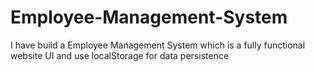 # Employee-Management-System
I have build a Employee Management System which is a fully functional website UI and use localStorage for data persistence
